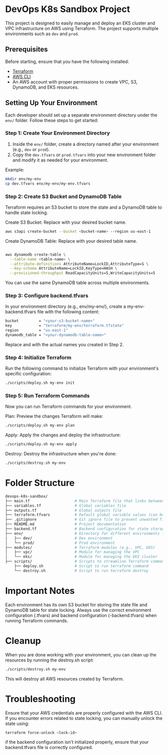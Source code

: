 # DevOps K8s Sandbox Project

This project is designed to easily manage and deploy an EKS cluster and VPC infrastructure on AWS using Terraform. The project supports multiple environments such as `dev` and `prod`.

## Prerequisites

Before starting, ensure that you have the following installed:

- [Terraform](https://www.terraform.io/downloads)
- [AWS CLI](https://aws.amazon.com/cli/)
- An AWS account with proper permissions to create VPC, S3, DynamoDB, and EKS resources.

## Setting Up Your Environment

Each developer should set up a separate environment directory under the `env/` folder. Follow these steps to get started:

### Step 1: Create Your Environment Directory

1. Inside the `env/` folder, create a directory named after your environment (e.g., `dev` or `prod`).
2. Copy the `dev.tfvars` or `prod.tfvars` into your new environment folder and modify it as needed for your environment.

Example:

```bash
mkdir env/my-env
cp dev.tfvars env/my-env/my-env.tfvars
```

### Step 2: Create S3 Bucket and DynamoDB Table
Terraform requires an S3 bucket to store the state and a DynamoDB table to handle state locking.

Create S3 Bucket: Replace <bucket-name> with your desired bucket name.
```bash
aws s3api create-bucket --bucket <bucket-name> --region us-east-1
```

Create DynamoDB Table: Replace <table-name> with your desired table name.
```bash

aws dynamodb create-table \
  --table-name <table-name> \
  --attribute-definitions AttributeName=LockID,AttributeType=S \
  --key-schema AttributeName=LockID,KeyType=HASH \
  --provisioned-throughput ReadCapacityUnits=5,WriteCapacityUnits=5
```

You can use the same DynamoDB table across multiple environments.


### Step 3: Configure backend.tfvars

In your environment directory (e.g., env/my-env/), create a my-env-backend.tfvars file with the following content:
```bash
bucket         = "<your-s3-bucket-name>"
key            = "terraform/my-env/terraform.tfstate"
region         = "us-east-1"
dynamodb_table = "<your-dynamodb-table-name>"
```

Replace <your-s3-bucket-name> and <your-dynamodb-table-name> with the actual names you created in Step 2.

### Step 4: Initialize Terraform
Run the following command to initialize Terraform with your environment's specific configuration:

```bash
./scripts/deploy.sh my-env init
```

### Step 5: Run Terraform Commands
Now you can run Terraform commands for your environment.

Plan: Preview the changes Terraform will make:
```bash
./scripts/deploy.sh my-env plan
```

Apply: Apply the changes and deploy the infrastructure:
```bash
./scripts/deploy.sh my-env apply
```

Destroy: Destroy the infrastructure when you're done:
```bash
./scripts/destroy.sh my-env
```

# Folder Structure
```bash
devops-k8s-sandbox/
├── main.tf                    # Main Terraform file that links between modules
├── variables.tf               # Global variables file
├── outputs.tf                 # Global outputs file
├── terraform.tfvars           # Default global variable values (can be environment-specific)
├── .gitignore                 # Git ignore file to prevent unwanted files from being committed
├── README.md                  # Project documentation
├── backend.tf                 # Backend configuration for state storage (S3 and DynamoDB)
├── env/                       # Directory for different environments (dev, prod, etc.)
│   ├── dev/                   # Dev environment
│   └── prod/                  # Prod environment
├── modules/                   # Terraform modules (e.g., VPC, EKS)
│   ├── vpc/                   # Module for managing the VPC
│   └── eks/                   # Module for managing the EKS cluster
├── scripts/                   # Scripts to streamline Terraform commands               # Script to initialize the backend
    ├── deploy.sh              # Script to run terraform command
    └── destroy.sh             # Script to run terraform destroy

```


# Important Notes

Each environment has its own S3 bucket for storing the state file and DynamoDB table for state locking.
Always use the correct environment configuration (<env-name>.tfvars) and backend configuration (<env-name>-backend.tfvars) when running Terraform commands.

# Cleanup

When you are done working with your environment, you can clean up the resources by running the destroy.sh script:
```bash
./scripts/destroy.sh my-env
```

This will destroy all AWS resources created by Terraform.

# Troubleshooting

Ensure that your AWS credentials are properly configured with the AWS CLI.
If you encounter errors related to state locking, you can manually unlock the state using:
```bash
terraform force-unlock <lock-id>
```

if the backend configuration isn't initialized properly, ensure that your backend.tfvars file is correctly configured.
